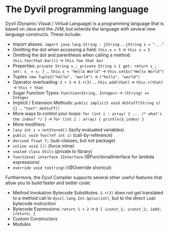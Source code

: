 The Dyvil programming language
==============================

Dyvil (Dynamic Visual / Virtual Language) is a programming language that is based on Java and the JVM, but extends the language with several new language constructs.
These include:

- Import aliases: `import java.lang.String : jString` ... `jString s = "..."`
- Omitting the dot when accessing a field: `this.x = 5` -> `this x = 5`
- Omitting the dot and parenthesis when calling a method: `this.foo(that.bar())` -> `this foo that bar`
- Properties: `private String s_; private String s { get: return s_; set: s_ = s; }` ... `this.s = "Hello World"` -> `this.set$s("Hello World")`
- Tuples: `new Tuple2("hello", "world")` -> `("hello", "world")`
- Operator overloading: `3 + 3` -> `3.+(3)` ... `this.add(that)` -> `this.+(that)` -> `this + that`
- Sugar Function Types: `Function<String, Integer>` -> `(String) => Integer`
- Implicit / Extension Methods: `public implicit void doStuff(String s) {}` ... `"test".doStuff()`
- More ways to control your loops: `for (int i : array) { ... /* what's the index? */ }` -> `for (int i : array) { println($_index) }`
- More modifiers:
 - `lazy int i = notStored()` (lazily evaluated variables)
 - `public void foo(ref int i)` (call-by-reference)
 - `derived float f;` (sub-classes, but not package)
 - `inline void l()` (force inline)
 - `sealed class Utils` (private to library)
 - `functional interface IInterface` (@FunctionalInterface for lambda expressions)
 - `override void toString()`(@Override shortcut)

Furthermore, the Dyvil Compiler supports several other useful features that allow you to build faster and better code:

- Method Invokation Bytecode Substitutes: `3.+(3)` does not get translated to a method call to `dyvil.lang.Int.$plus(int)`, but to the direct `iadd` bytecode instruction
- Bytecode Expressions: `return 1 + 2` -> `@ { iconst_1; iconst_2; iadd; ireturn; }`
- Custom Constructors
- Modules

